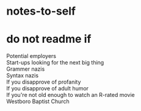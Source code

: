 notes-to-self
=============

do not readme if
================
Potential employers  
Start-ups looking for the next big thing  
Grammer nazis  
Syntax nazis  
If you disapprove of profanity  
If you disapprove of adult humor  
If you're not old enough to watch an R-rated movie  
Westboro Baptist Church  
